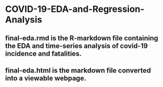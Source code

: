 # COVID-19-EDA-and-Regression-Analysis

## final-eda.rmd is the R-markdown file containing the EDA and time-series analysis of covid-19 incidence and fatalities.
## final-eda.html is the markdown file converted into a viewable webpage.
